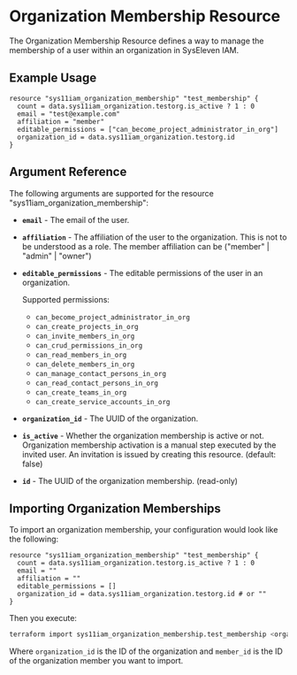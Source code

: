 # Organization Membership Resource

The Organization Membership Resource defines a way to manage the membership of a user within an organization in SysEleven IAM.

## Example Usage 

```hcl
resource "sys11iam_organization_membership" "test_membership" {
  count = data.sys11iam_organization.testorg.is_active ? 1 : 0
  email = "test@example.com"
  affiliation = "member"
  editable_permissions = ["can_become_project_administrator_in_org"]
  organization_id = data.sys11iam_organization.testorg.id
}

```

## Argument Reference

The following arguments are supported for the resource "sys11iam_organization_membership":

* **`email`** - The email of the user.
* **`affiliation`** - The affiliation of the user to the organization. This is not to be understood as a role. The member affiliation can be ("member" | "admin" | "owner")
* **`editable_permissions`** - The editable permissions of the user in an organization. 

    Supported permissions: 
    * `can_become_project_administrator_in_org` 
    * `can_create_projects_in_org`
    * `can_invite_members_in_org`
    * `can_crud_permissions_in_org`
    * `can_read_members_in_org`
    * `can_delete_members_in_org`
    * `can_manage_contact_persons_in_org`
    * `can_read_contact_persons_in_org`
    * `can_create_teams_in_org`
    * `can_create_service_accounts_in_org`
* **`organization_id`** - The UUID of the organization.
* **`is_active`** - Whether the organization membership is active or not. Organization membership activation is a manual step executed by the invited user. An invitation is issued by creating this resource. (default: false)
* **`id`** - The UUID of the organization membership. (read-only)

## Importing Organization Memberships

To import an organization membership, your configuration would look like the following:

```hcl
resource "sys11iam_organization_membership" "test_membership" {
  count = data.sys11iam_organization.testorg.is_active ? 1 : 0
  email = ""
  affiliation = ""
  editable_permissions = []
  organization_id = data.sys11iam_organization.testorg.id # or ""
}

```
Then you execute:

```bash
terraform import sys11iam_organization_membership.test_membership <organization_id,member_id>
```

Where `organization_id` is the ID of the organization and `member_id` is the ID of the organization member you want to import.

